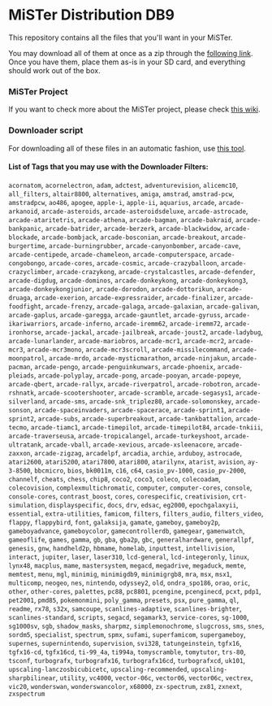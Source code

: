 # MiSTer Distribution DB9

This repository contains all the files that you'll want in your MiSTer.

You may download all of them at once as a zip through the [following link](https://github.com/MiSTer-DB9/Distribution_MiSTer/archive/refs/heads/main.zip). Once you have them, place them as-is in your SD card, and everything should work out of the box.

### MiSTer Project

If you want to check more about the MiSTer project, please check [this wiki](https://github.com/MiSTer-devel/Main_MiSTer/wiki).

### Downloader script

For downloading all of these files in an automatic fashion, use [this tool](https://github.com/MiSTer-devel/Downloader_MiSTer).

#### List of Tags that you may use with the Downloader Filters:

`acornatom`, `acornelectron`, `adam`, `adctest`, `adventurevision`, `alicemc10`, `all_filters`, `altair8800`, `alternatives`, `amiga`, `amstrad`, `amstrad-pcw`, `amstradpcw`, `ao486`, `apogee`, `apple-i`, `apple-ii`, `aquarius`, `arcade`, `arcade-arkanoid`, `arcade-asteroids`, `arcade-asteroidsdeluxe`, `arcade-astrocade`, `arcade-ataritetris`, `arcade-athena`, `arcade-bagman`, `arcade-bakraid`, `arcade-bankpanic`, `arcade-batrider`, `arcade-berzerk`, `arcade-blackwidow`, `arcade-blockade`, `arcade-bombjack`, `arcade-bosconian`, `arcade-breakout`, `arcade-burgertime`, `arcade-burningrubber`, `arcade-canyonbomber`, `arcade-cave`, `arcade-centipede`, `arcade-chameleon`, `arcade-computerspace`, `arcade-congobongo`, `arcade-cores`, `arcade-cosmic`, `arcade-crazyballoon`, `arcade-crazyclimber`, `arcade-crazykong`, `arcade-crystalcastles`, `arcade-defender`, `arcade-digdug`, `arcade-dominos`, `arcade-donkeykong`, `arcade-donkeykong3`, `arcade-donkeykongjunior`, `arcade-dorodon`, `arcade-dottorikun`, `arcade-druaga`, `arcade-exerion`, `arcade-expressraider`, `arcade-finalizer`, `arcade-foodfight`, `arcade-frenzy`, `arcade-galaga`, `arcade-galaxian`, `arcade-galivan`, `arcade-gaplus`, `arcade-garegga`, `arcade-gauntlet`, `arcade-gyruss`, `arcade-ikariwarriors`, `arcade-inferno`, `arcade-iremm62`, `arcade-iremm72`, `arcade-ironhorse`, `arcade-jackal`, `arcade-jailbreak`, `arcade-joust2`, `arcade-ladybug`, `arcade-lunarlander`, `arcade-mariobros`, `arcade-mcr1`, `arcade-mcr2`, `arcade-mcr3`, `arcade-mcr3mono`, `arcade-mcr3scroll`, `arcade-missilecommand`, `arcade-moonpatrol`, `arcade-mrdo`, `arcade-mysticmarathon`, `arcade-ninjakun`, `arcade-pacman`, `arcade-pengo`, `arcade-penguinkunwars`, `arcade-phoenix`, `arcade-pleiads`, `arcade-polyplay`, `arcade-pong`, `arcade-pooyan`, `arcade-popeye`, `arcade-qbert`, `arcade-rallyx`, `arcade-riverpatrol`, `arcade-robotron`, `arcade-rshnatk`, `arcade-scootershooter`, `arcade-scramble`, `arcade-segasys1`, `arcade-silverland`, `arcade-sms`, `arcade-snk_triplez80`, `arcade-solomonskey`, `arcade-sonson`, `arcade-spaceinvaders`, `arcade-spacerace`, `arcade-sprint1`, `arcade-sprint2`, `arcade-subs`, `arcade-superbreakout`, `arcade-tankbattalion`, `arcade-tecmo`, `arcade-tiamc1`, `arcade-timepilot`, `arcade-timepilot84`, `arcade-tnkiii`, `arcade-traverseusa`, `arcade-tropicalangel`, `arcade-turkeyshoot`, `arcade-ultratank`, `arcade-vball`, `arcade-xevious`, `arcade-xsleenacore`, `arcade-zaxxon`, `arcade-zigzag`, `arcadelpf`, `arcadia`, `archie`, `arduboy`, `astrocade`, `atari2600`, `atari5200`, `atari7800`, `atari800`, `atarilynx`, `atarist`, `avision`, `ay-3-8500`, `bbcmicro`, `bios`, `bk0011m`, `c16`, `c64`, `casio_pv-1000`, `casio_pv-2000`, `channelf`, `cheats`, `chess`, `chip8`, `coco2`, `coco3`, `coleco`, `colecoadam`, `colecovision`, `complexmultichromatic`, `computer`, `computer-cores`, `console`, `console-cores`, `contrast_boost`, `cores`, `corespecific`, `creativision`, `crt-simulation`, `displayspecific`, `docs`, `drv`, `edsac`, `eg2000`, `epochgalaxyii`, `essential`, `extra-utilities`, `famicom`, `filters`, `filters_audio`, `filters_video`, `flappy`, `flappybird`, `font`, `galaksija`, `gamate`, `gameboy`, `gameboy2p`, `gameboyadvance`, `gameboycolor`, `gamecontrollerdb`, `gamegear`, `gamenwatch`, `gameoflife`, `games`, `gamma`, `gb`, `gba`, `gba2p`, `gbc`, `generalhardware`, `generallpf`, `genesis`, `gnw`, `handheld2p`, `hbmame`, `homelab`, `inputtest`, `intellivision`, `interact`, `jupiter`, `laser`, `laser310`, `lcd-general`, `lcd-integeronly`, `linux`, `lynx48`, `macplus`, `mame`, `mastersystem`, `megacd`, `megadrive`, `megaduck`, `memte`, `memtest`, `menu`, `mgl`, `minimig`, `minimigdb9`, `minimigrgb8`, `mra`, `msx`, `msx1`, `multicomp`, `neogeo`, `nes`, `nintendo`, `odyssey2`, `old`, `ondra_spo186`, `orao`, `oric`, `other`, `other-cores`, `palettes`, `pc88`, `pc8801`, `pcengine`, `pcenginecd`, `pcxt`, `pdp1`, `pet2001`, `pmd85`, `pokemonmini`, `poly_gamma`, `presets`, `psx`, `pure_gamma`, `ql`, `readme`, `rx78`, `s32x`, `samcoupe`, `scanlines-adaptive`, `scanlines-brighter`, `scanlines-standard`, `scripts`, `segacd`, `segamark3`, `service-cores`, `sg-1000`, `sg1000sv`, `sgb`, `shadow_masks`, `sharpmz`, `simplemonochrome`, `slugcross`, `sms`, `snes`, `sordm5`, `specialist`, `spectrum`, `spmx`, `sufami`, `superfamicom`, `supergameboy`, `supernes`, `supernintendo`, `supervision`, `svi328`, `tatungeinstein`, `tgfx16`, `tgfx16-cd`, `tgfx16cd`, `ti-99_4a`, `ti994a`, `tomyscramble`, `tomytutor`, `trs-80`, `tsconf`, `turbografx`, `turbografx16`, `turbografx16cd`, `turbografxcd`, `uk101`, `upscaling-lanczosbicubicetc`, `upscaling-recommended`, `upscaling-sharpbilinear`, `utility`, `vc4000`, `vector-06c`, `vector06`, `vector06c`, `vectrex`, `vic20`, `wonderswan`, `wonderswancolor`, `x68000`, `zx-spectrum`, `zx81`, `zxnext`, `zxspectrum`
